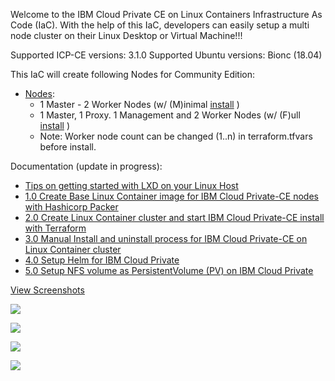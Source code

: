 Welcome to the IBM Cloud Private CE on Linux Containers Infrastructure As Code (IaC). With the help of this IaC, developers can easily setup a multi node cluster on their Linux Desktop or Virtual Machine!!!

Supported ICP-CE versions: 3.1.0
Supported Ubuntu versions: Bionc (18.04)

This IaC will create following Nodes for Community Edition:
* [Nodes](https://www.ibm.com/support/knowledgecenter/en/SSBS6K_3.1.0/getting_started/architecture.html):
  * 1 Master - 2 Worker Nodes (w/ (M)inimal [install](https://github.com/HSBawa/icp-ce-on-linux-containers/tree/master/docs/screenshots/3.1.0/install/install-1.jpg) )
  * 1 Master, 1 Proxy. 1 Management and 2 Worker Nodes (w/ (F)ull [install](https://github.com/HSBawa/icp-ce-on-linux-containers/tree/master/docs/screenshots/3.1.0/install/install-1.jpg) )
  * Note: Worker node count can be changed (1..n) in terraform.tfvars before install.

Documentation (update in progress):
* [Tips on getting started with LXD on your Linux Host](https://github.com/HSBawa/icp-ce-on-linux-containers/wiki/Getting-started-with-LXD-on-your-Linux-Host-(Ubuntu))
* [1.0 Create Base Linux Container image for IBM Cloud Private-CE nodes with Hashicorp Packer](https://github.com/HSBawa/icp-ce-on-linux-containers/wiki/1.0-Create-Base-Linux-Container-Image-For-IBM-Cloud-Private-with-Hashicorp-Packer)
* [2.0 Create Linux Container cluster and start IBM Cloud Private-CE install with Terraform](https://github.com/HSBawa/icp-ce-on-linux-containers/wiki/2.0-Create-LXD-Cluster-and-ICP-install-with-Terraform)
* [3.0 Manual Install and uninstall process for IBM Cloud Private-CE on Linux Container cluster](https://github.com/HSBawa/icp-ce-on-linux-containers/wiki/3.0-ICP-CE-install-and-uninstall-process-on-LXD-cluster)
* [4.0 Setup Helm for IBM Cloud Private](https://github.com/HSBawa/icp-ce-on-linux-containers/wiki/4.0-Setting-up-Helm-for-IBM-Cloud-Private)
* [5.0 Setup NFS volume as PersistentVolume (PV) on IBM Cloud Private](https://github.com/HSBawa/icp-ce-on-linux-containers/wiki/5.0-Setup--NFS-volume-as-PersistentVolume-(PV)-on-IBM-Cloud-Private)

[View Screenshots](https://github.com/HSBawa/icp-ce-on-linux-containers/tree/master/docs/screenshots/3.1.0)

![](https://github.com/HSBawa/icp-ce-on-linux-containers/blob/master/docs/screenshots/3.1.0/install/install-3.jpg)


![](https://raw.githubusercontent.com/HSBawa/icp-ce-on-linux-containers/master/docs/screenshots/3.1.0/console/kubenetes-on-host.jpg)

![](https://github.com/HSBawa/icp-ce-on-linux-containers/blob/master/docs/screenshots/3.1.0/console/console-login-script.example.jpg?raw=true)

![](https://github.com/HSBawa/icp-ce-on-linux-containers/blob/master/docs/screenshots/3.1.0/icp-ui/icp-dashboard.jpg)
